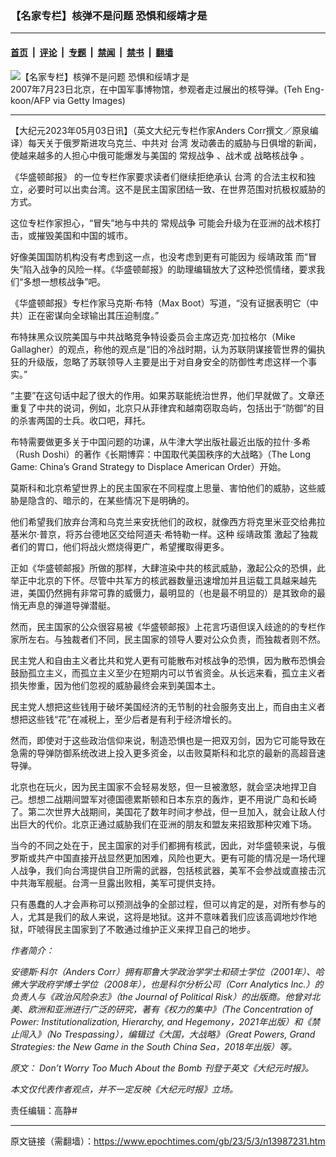 ### 【名家专栏】核弹不是问题 恐惧和绥靖才是

---

#### [首页](../../../..?n13987231) &nbsp;|&nbsp; [评论](../../../../../epoch-comment?n13987231) &nbsp;|&nbsp; [专题](../../../../../epoch-special?n13987231) &nbsp;|&nbsp; [禁闻](../../../../../epoch-news?n13987231) &nbsp;|&nbsp; [禁书](../../../../../books?n13987231) &nbsp;|&nbsp; [翻墙](https://github.com/gfw-breaker/nogfw/blob/master/README.md?n13987231)


<div><img alt="【名家专栏】核弹不是问题 恐惧和绥靖才是" class="attachment-djy_600_400 size-djy_600_400 wp-post-image" src="https://i.epochtimes.com/assets/uploads/2023/05/id13987330-china-nuclear-missile-1200x798-600x400.jpg"/>
<div class="caption">
 2007年7月23日北京，在中国军事博物馆，参观者走过展出的核导弹。(Teh Eng-koon/AFP via Getty Images)
</div></div><hr/><div class="post_content" id="artbody" itemprop="articleBody">
 <!-- article content begin -->
 <p>
  【大纪元2023年05月03日讯】（英文大纪元专栏作家Anders Corr撰文／原泉编译）每天关于俄罗斯进攻乌克兰、中共对
  <ok href="https://www.epochtimes.com/gb/tag/%E5%8F%B0%E6%B9%BE.html">
   台湾
  </ok>
  发动袭击的威胁与日俱增的新闻，使越来越多的人担心中俄可能爆发与美国的
  <ok href="https://www.epochtimes.com/gb/tag/%E5%B8%B8%E8%A7%84%E6%88%98%E4%BA%89.html">
   常规战争
  </ok>
  、战术或
  <ok href="https://www.epochtimes.com/gb/tag/%E6%88%98%E7%95%A5%E6%A0%B8%E6%88%98%E4%BA%89.html">
   战略核战争
  </ok>
  。
 </p>
 <p>
  <ok href="https://www.washingtonpost.com/opinions/2023/04/17/china-united-states-nuclear-conflict-danger/">
   《华盛顿邮报》
  </ok>
  的一位专栏作家要求读者们继续拒绝承认
  <ok href="https://www.epochtimes.com/gb/tag/%E5%8F%B0%E6%B9%BE.html">
   台湾
  </ok>
  的合法主权和独立，必要时可以出卖台湾。这不是民主国家团结一致、在世界范围对抗极权威胁的方式。
 </p>
 <p>
  这位专栏作家担心，“冒失”地与中共的
  <ok href="https://www.epochtimes.com/gb/tag/%E5%B8%B8%E8%A7%84%E6%88%98%E4%BA%89.html">
   常规战争
  </ok>
  可能会升级为在亚洲的战术核打击，或摧毁美国和中国的城市。
 </p>
 <p>
  好像美国国防机构没有考虑到这一点，也没考虑到更有可能因为
  <ok href="https://www.epochtimes.com/gb/tag/%E7%BB%A5%E9%9D%96%E6%94%BF%E7%AD%96.html">
   绥靖政策
  </ok>
  而“冒失”陷入战争的风险一样。《华盛顿邮报》的助理编辑放大了这种恐慌情绪，要求我们“多想一想核战争”吧。
 </p>
 <p>
  《华盛顿邮报》专栏作家马克斯‧布特（Max Boot）写道，“没有证据表明它（中共）正在密谋向全球输出其压迫制度。”
 </p>
 <p>
  布特抹黑众议院美国与中共战略竞争特设委员会主席迈克‧加拉格尔（Mike Gallagher）的观点，称他的观点是“旧的冷战时期，认为苏联阴谋接管世界的偏执狂的升级版，忽略了苏联领导人主要是出于对自身安全的防御性考虑这样一个事实。”
 </p>
 <p>
  “主要”在这句话中起了很大的作用。如果苏联能统治世界，他们早就做了。文章还重复了中共的说词，例如，北京只从菲律宾和越南窃取岛屿，包括出于“防御”的目的杀害两国的士兵。收口吧，拜托。
 </p>
 <p>
  布特需要做更多关于中国问题的功课，从牛津大学出版社最近出版的拉什‧多希（Rush Doshi）的著作《长期博弈：中国取代美国秩序的大战略》（The Long Game: China’s Grand Strategy to Displace American Order）开始。
 </p>
 <p>
  莫斯科和北京希望世界上的民主国家在不同程度上思量、害怕他们的威胁，这些威胁是隐含的、暗示的，在某些情况下是明确的。
 </p>
 <p>
  他们希望我们放弃台湾和乌克兰来安抚他们的政权，就像西方将克里米亚交给弗拉基米尔‧普京，将苏台德地区交给阿道夫‧希特勒一样。这种
  <ok href="https://www.epochtimes.com/gb/tag/%E7%BB%A5%E9%9D%96%E6%94%BF%E7%AD%96.html">
   绥靖政策
  </ok>
  激起了独裁者们的胃口，他们将战火燃烧得更广，希望攫取得更多。
 </p>
 <p>
  正如《华盛顿邮报》所做的那样，大肆渲染中共的核武威胁，激起公众的恐惧，此举正中北京的下怀。尽管中共军方的核武器数量迅速增加并且运载工具越来越先进，美国仍然拥有非常可靠的威慑力，最明显的（也是最不明显的）是其致命的最悄无声息的弹道导弹潜艇。
 </p>
 <p>
  然而，民主国家的公众很容易被《华盛顿邮报》上花言巧语但误入歧途的的专栏作家所左右。与独裁者们不同，民主国家的领导人要对公众负责，而独裁者则不然。
 </p>
 <p>
  民主党人和自由主义者比共和党人更有可能散布对核战争的恐惧，因为散布恐惧会鼓励孤立主义，而孤立主义至少在短期内可以节省资金。从长远来看，孤立主义者损失惨重，因为他们忽视的威胁最终会来到美国本土。
 </p>
 <p>
  民主党人想把这些钱用于破坏美国经济的无节制的社会服务支出上，而自由主义者想把这些钱“花”在减税上，至少后者是有利于经济增长的。
 </p>
 <p>
  然而，即使对于这些政治信仰来说，制造恐惧也是一把双刃剑，因为它可能导致在急需的导弹防御系统改进上投入更多资金，以击败莫斯科和北京的最新的高超音速导弹。
 </p>
 <p>
  北京也在玩火，因为民主国家不会轻易发怒，但一旦被激怒，就会坚决地捍卫自己。想想二战期间盟军对德国德累斯顿和日本东京的轰炸，更不用说广岛和长崎了。第二次世界大战期间，美国花了数年时间才参战，但一旦加入，就会让敌人付出巨大的代价。北京正通过威胁我们在亚洲的朋友和盟友来招致那种灾难下场。
 </p>
 <p>
  当今的不同之处在于，民主国家的对手们都拥有核武，因此，对华盛顿来说，与俄罗斯或共产中国直接开战显然更加困难，风险也更大。更有可能的情况是一场代理人战争，我们向台湾提供自卫所需的武器，包括核武器，美军不会参战或直接击沉中共海军舰艇。台湾一旦露出败相，美军可提供支持。
 </p>
 <p>
  只有愚蠢的人才会声称可以预测战争的全部过程，但可以肯定的是，对所有参与的人，尤其是我们的敌人来说，这将是地狱。这并不意味着我们应该高调地炒作地狱，吓唬得民主国家到了不敢通过维护正义来捍卫自己的地步。
 </p>
 <p>
  <em>
   作者简介：
  </em>
 </p>
 <p>
  <em>
   安德斯·科尔（Anders Corr）拥有耶鲁大学政治学学士和硕士学位（2001年）、哈佛大学政府学博士学位（2008年），也是科尔分析公司（Corr Analytics Inc.）的负责人与《政治风险杂志》（the Journal of Political Risk）的出版商。他曾对北美、欧洲和亚洲进行广泛的研究，著有《权力的集中》（The Concentration of Power: Institutionalization, Hierarchy, and Hegemony，2021年出版）和《禁止闯入》（No Trespassing），编辑过《大国，大战略》（Great Powers, Grand Strategies: the New Game in the South China Sea，2018年出版）等。
  </em>
 </p>
 <p>
  <em>
   原文：
   <ok href="https://www.theepochtimes.com/dont-worry-too-much-about-the-bomb_5215918.html" rel="noopener noreferrer" target="_blank">
    Don’t Worry Too Much About the Bomb
   </ok>
   刊登于英文《大纪元时报》。
  </em>
 </p>
 <p>
  <em>
   本文仅代表作者观点，并不一定反映《大纪元时报》立场。
  </em>
 </p>
 <p>
  责任编辑：高静#
 </p>
 <!-- article content end -->
 <div id="below_article_ad">
 </div>
</div>


---

原文链接（需翻墙）：https://www.epochtimes.com/gb/23/5/3/n13987231.htm